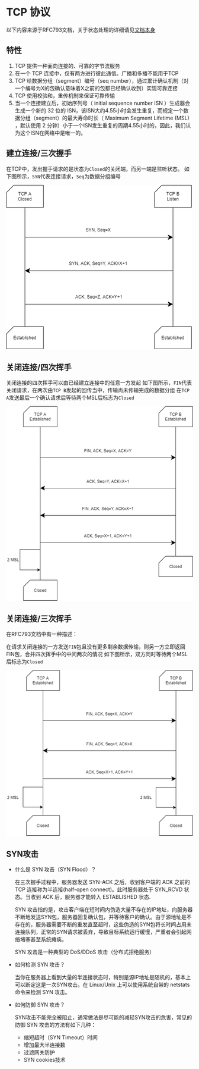 # TCP 协议

以下内容来源于RFC793文档，关于状态处理的详细请见[文档本身](https://www.ietf.org/rfc/rfc793.txt)

## 特性

1. TCP 提供一种面向连接的、可靠的字节流服务
2. 在一个 TCP 连接中，仅有两方进行彼此通信。广播和多播不能用于TCP
4. TCP 给数据分组（segment）编号（seq number），通过累计确认机制（对一个编号为X的包确认意味着X之前的包都已经确认收到）实现可靠连接
4. TCP 使用校验和，重传机制来保证可靠传输
5. 当一个连接建立后，初始序列号（ initial sequence number ISN ）生成器会生成一个新的 32 位的 ISN，该ISN大约4.55小时会发生重复，而规定一个数据分组（segment）的最大寿命时长（ Maximum Segment Lifetime (MSL) ，默认使用 2 分钟）小于一个ISN发生重复的周期4.55小时的，因此，我们认为这个ISN在网络中是唯一的。

## 建立连接/三次握手

在TCP中，发出握手请求的是状态为`Closed`的关闭端，而另一端是监听状态。
如下图所示，`SYN`代表连接请求，`Seq`为数据分组编号

![](../img/3handshake.png)



## 关闭连接/四次挥手

关闭连接的四次挥手可以由已经建立连接中的任意一方发起
如下图所示，`FIN`代表关闭请求，在两次由`TCP B`发起的回传当中，传输尚未传输完成的数据分组
在`TCP A`发送最后一个确认请求后等待两个MSL后标志为`Closed`

![](../img/4waved.png)

## 关闭连接/三次挥手

在RFC793文档中有一种描述：

在请求关闭连接的一方发送`FIN`包且没有更多剩余数据传输，则另一方立即返回FIN包，合并四次挥手中的中间两次的情况
如下图所示，双方同时等待两个MSL后标志为`Closed`

![4waved](../img/3waved.png)

## SYN攻击

- 什么是 SYN 攻击（SYN Flood）？

    在三次握手过程中，服务器发送 SYN-ACK 之后，收到客户端的 ACK 之前的 TCP 连接称为半连接(half-open connect)。此时服务器处于 SYN_RCVD 状态。当收到 ACK 后，服务器才能转入 ESTABLISHED 状态.

    SYN 攻击指的是，攻击客户端在短时间内伪造大量不存在的IP地址，向服务器不断地发送SYN包，服务器回复确认包，并等待客户的确认。由于源地址是不存在的，服务器需要不断的重发直至超时，这些伪造的SYN包将长时间占用未连接队列，正常的SYN请求被丢弃，导致目标系统运行缓慢，严重者会引起网络堵塞甚至系统瘫痪。

    SYN 攻击是一种典型的 DoS/DDoS 攻击（分布式拒绝服务）

- 如何检测 SYN 攻击？

    当你在服务器上看到大量的半连接状态时，特别是源IP地址是随机的，基本上可以断定这是一次SYN攻击。在 Linux/Unix 上可以使用系统自带的 netstats 命令来检测 SYN 攻击。

- 如何防御 SYN 攻击？

    SYN攻击不能完全被阻止，通常做法是尽可能的减轻SYN攻击的危害，常见的防御 SYN 攻击的方法有如下几种：

    - 缩短超时（SYN Timeout）时间
    - 增加最大半连接数
    - 过滤网关防护
    - SYN cookies技术